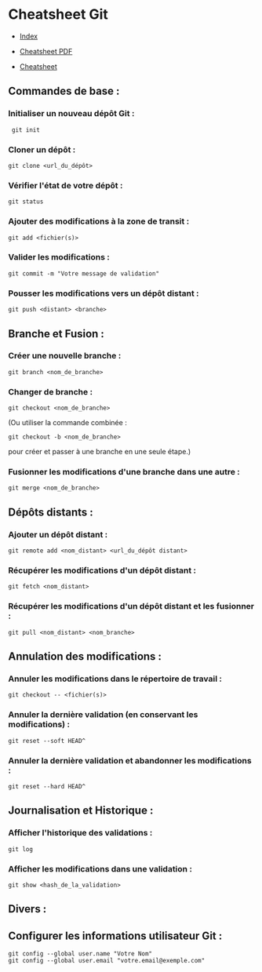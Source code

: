 # Cheatsheet Git

- [Index](/Readme.md)

- [Cheatsheet PDF](https://training.github.com/downloads/fr/github-git-cheat-sheet.pdf)
- [Cheatsheet](https://training.github.com/downloads/fr/github-git-cheat-sheet/)

## Commandes de base :

### Initialiser un nouveau dépôt Git :

     git init

### Cloner un dépôt :

    git clone <url_du_dépôt>

### Vérifier l'état de votre dépôt :

    git status

### Ajouter des modifications à la zone de transit :

    git add <fichier(s)>

### Valider les modifications :

    git commit -m "Votre message de validation"

### Pousser les modifications vers un dépôt distant :

    git push <distant> <branche>

## Branche et Fusion :

### Créer une nouvelle branche :

    git branch <nom_de_branche>

### Changer de branche :

    git checkout <nom_de_branche>

(Ou utiliser la commande combinée :

    git checkout -b <nom_de_branche>

pour créer et passer à une branche en une seule étape.)

### Fusionner les modifications d'une branche dans une autre :

    git merge <nom_de_branche>

## Dépôts distants :

### Ajouter un dépôt distant :

    git remote add <nom_distant> <url_du_dépôt distant>

### Récupérer les modifications d'un dépôt distant :

    git fetch <nom_distant>

### Récupérer les modifications d'un dépôt distant et les fusionner :

    git pull <nom_distant> <nom_branche>

## Annulation des modifications :

### Annuler les modifications dans le répertoire de travail :

    git checkout -- <fichier(s)>

### Annuler la dernière validation (en conservant les modifications) :

    git reset --soft HEAD^

### Annuler la dernière validation et abandonner les modifications :

    git reset --hard HEAD^

## Journalisation et Historique :

### Afficher l'historique des validations :

    git log

### Afficher les modifications dans une validation :

    git show <hash_de_la_validation>

## Divers :

## Configurer les informations utilisateur Git :

    git config --global user.name "Votre Nom"
    git config --global user.email "votre.email@exemple.com"
